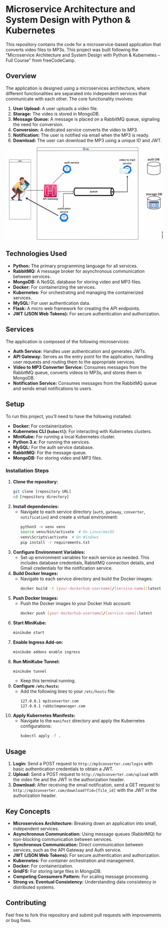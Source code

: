 # Microservice Architecture and System Design with Python & Kubernetes

This repository contains the code for a microservice-based application that converts video files to MP3s. This project was built following the "Microservice Architecture and System Design with Python & Kubernetes – Full Course" from freeCodeCamp.

## Overview

The application is designed using a microservices architecture, where different functionalities are separated into independent services that communicate with each other. The core functionality involves:

1.  **User Upload:** A user uploads a video file.
2.  **Storage:** The video is stored in MongoDB.
3.  **Message Queue:** A message is placed on a RabbitMQ queue, signaling the need for conversion.
4.  **Conversion:** A dedicated service converts the video to MP3.
5.  **Notification:** The user is notified via email when the MP3 is ready.
6.  **Download:** The user can download the MP3 using a unique ID and JWT.

![Alt text](img/img.png?raw=true "Video-2-Mp3")

## Technologies Used

*   **Python:** The primary programming language for all services.
*   **RabbitMQ:** A message broker for asynchronous communication between services.
*   **MongoDB:** A NoSQL database for storing video and MP3 files.
*   **Docker:** For containerizing the services.
*   **Kubernetes:** For orchestrating and managing the containerized services.
*   **MySQL:** For user authentication data.
*   **Flask:** A micro web framework for creating the API endpoints.
*   **JWT (JSON Web Tokens):** For secure authentication and authorization.

## Services

The application is composed of the following microservices:

*   **Auth Service:** Handles user authentication and generates JWTs.
*   **API Gateway:** Serves as the entry point for the application, handling user requests and routing them to the appropriate services.
*   **Video to MP3 Converter Service:** Consumes messages from the RabbitMQ queue, converts videos to MP3s, and stores them in MongoDB.
*   **Notification Service:** Consumes messages from the RabbitMQ queue and sends email notifications to users.

## Setup

To run this project, you'll need to have the following installed:

*   **Docker:** For containerization.
*   **Kubernetes CLI (`kubectl`):** For interacting with Kubernetes clusters.
*   **MiniKube:** For running a local Kubernetes cluster.
*   **Python 3.x:** For running the services.
*   **MySQL:** For the auth service database.
*   **RabbitMQ:** For the message queue.
*   **MongoDB:** For storing video and MP3 files.

### Installation Steps

1.  **Clone the repository:**
    ```bash
    git clone [repository URL]
    cd [repository directory]
    ```
2.  **Install dependencies:**
    *   Navigate to each service directory (`auth`, `gateway`, `converter`, `notification`) and create a virtual environment:
        ```bash
        python3 -m venv venv
        source venv/bin/activate  # On Linux/macOS
        venv\Scripts\activate  # On Windows
        pip install -r requirements.txt
        ```
3.  **Configure Environment Variables:**
    *   Set up environment variables for each service as needed. This includes database credentials, RabbitMQ connection details, and Gmail credentials for the notification service.
4.  **Build Docker Images:**
    *   Navigate to each service directory and build the Docker images:
        ```bash
        docker build -t [your-dockerhub-username]/[service-name]:latest .
        ```
5.  **Push Docker Images:**
    *   Push the Docker images to your Docker Hub account:
        ```bash
        docker push [your-dockerhub-username]/[service-name]:latest
        ```
6.  **Start MiniKube:**
    ```bash
    minikube start
    ```
7.  **Enable Ingress Add-on:**
    ```bash
    minikube addons enable ingress
    ```
8.  **Run MiniKube Tunnel:**
    ```bash
    minikube tunnel
    ```
    *   Keep this terminal running.
9.  **Configure `/etc/hosts`:**
    *   Add the following lines to your `/etc/hosts` file:
        ```
        127.0.0.1 mp3converter.com
        127.0.0.1 rabbitmqmanager.com
        ```
10. **Apply Kubernetes Manifests:**
    *   Navigate to the `manifest` directory and apply the Kubernetes configurations:
        ```bash
        kubectl apply -f .
        ```

## Usage

1.  **Login:** Send a POST request to `http://mp3converter.com/login` with basic authentication credentials to obtain a JWT.
2.  **Upload:** Send a POST request to `http://mp3converter.com/upload` with the video file and the JWT in the authorization header.
3.  **Download:** After receiving the email notification, send a GET request to `http://mp3converter.com/download?fid=[file_id]` with the JWT in the authorization header.

## Key Concepts

*   **Microservices Architecture:** Breaking down an application into small, independent services.
*   **Asynchronous Communication:** Using message queues (RabbitMQ) for non-blocking communication between services.
*   **Synchronous Communication:** Direct communication between services, such as the API Gateway and Auth service.
*   **JWT (JSON Web Tokens):** For secure authentication and authorization.
*   **Kubernetes:** For container orchestration and management.
*   **Docker:** For containerization.
*   **GridFS:** For storing large files in MongoDB.
*   **Competing Consumers Pattern:** For scaling message processing.
*   **Strong vs. Eventual Consistency:** Understanding data consistency in distributed systems.

## Contributing

Feel free to fork this repository and submit pull requests with improvements or bug fixes.
